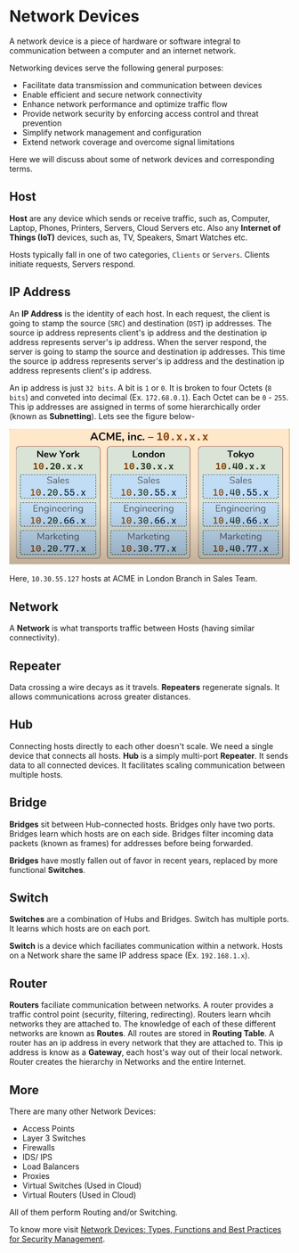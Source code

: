 # Network Devices

A network device is a piece of hardware or software integral to communication between a computer and an internet network. 

Networking devices serve the following general purposes:

- Facilitate data transmission and communication between devices
- Enable efficient and secure network connectivity
- Enhance network performance and optimize traffic flow
- Provide network security by enforcing access control and threat prevention
- Simplify network management and configuration
- Extend network coverage and overcome signal limitations

Here we will discuss about some of network devices and corresponding terms.

## Host

**Host** are any device which sends or receive traffic, such as, Computer, Laptop, Phones, Printers, Servers, Cloud Servers etc. Also any **Internet of Things (IoT)** devices, such as, TV, Speakers, Smart Watches etc.

Hosts typically fall in one of two categories, `Clients` or `Servers`. Clients initiate requests, Servers respond.

## IP Address

An **IP Address** is the identity of each host. In each request, the client is going to stamp the source (`SRC`) and destination (`DST`) ip addresses. The source ip address represents client's ip address and the destination ip address represents server's ip address. When the server respond, the server is going to stamp the source and destination ip addresses. This time the source ip address represents server's ip address and the destination ip address represents client's ip address.

An ip address is just `32 bits`. A bit is `1` or `0`. It is broken to four Octets (`8 bits`) and conveted into decimal (Ex. `172.68.0.1`). Each Octet can be `0` - `255`. This ip addresses are assigned in terms of some hierarchically order (known as **Subnetting**). Lets see the figure below-

![IP Hierarchy](../../art/ip-hierarchy.png)

Here, `10.30.55.127` hosts at ACME in London Branch in Sales Team.

## Network

A **Network** is what transports traffic between Hosts (having similar connectivity).

## Repeater

Data crossing a wire decays as it travels. **Repeaters** regenerate signals. It allows communications across greater distances.

## Hub

Connecting hosts directly to each other doesn't scale. We need a single device that connects all hosts. **Hub** is a simply multi-port **Repeater**. It sends data to all connected devices. It facilitates scaling communication between multiple hosts. 

## Bridge

**Bridges** sit between Hub-connected hosts. Bridges only have two ports. Bridges learn which hosts are on each side. Bridges filter incoming data packets (known as frames) for addresses before being forwarded.

**Bridges** have mostly fallen out of favor in recent years, replaced by more functional **Switches**. 

## Switch

**Switches** are a combination of Hubs and Bridges. Switch has multiple ports. It learns which hosts are on each port.

**Switch** is a device which faciliates communication within a network. Hosts on a Network share the same IP address space (Ex. `192.168.1.x`).

## Router

**Routers** faciliate communication between networks. A router provides a traffic control point (security, filtering, redirecting). Routers learn whcih networks they are attached to. The knowledge of each of these different networks are known as **Routes**. All routes are stored in **Routing Table**. A router has an ip address in every network that they are attached to. This ip address is know as a **Gateway**, each host's way out of their local network. Router creates the hierarchy in Networks and the entire Internet.

## More

There are many other Network Devices:

- Access Points
- Layer 3 Switches
- Firewalls
- IDS/ IPS
- Load Balancers
- Proxies
- Virtual Switches (Used in Cloud)
- Virtual Routers (Used in Cloud)

All of them perform Routing and/or Switching.

To know more visit [Network Devices: Types, Functions and Best Practices for Security Management](https://blog.netwrix.com/2019/01/08/network-devices-explained/).